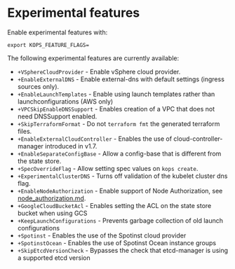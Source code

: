 # Experimental features

Enable experimental features with:

`export KOPS_FEATURE_FLAGS=`

The following experimental features are currently available:

* `+VSphereCloudProvider` - Enable vSphere cloud provider.
* `+EnableExternalDNS` - Enable external-dns with default settings (ingress sources only).
* `+EnableLaunchTemplates` - Enable using launch templates rather than launchconfigurations (AWS only)
* `+VPCSkipEnableDNSSupport` - Enables creation of a VPC that does not need DNSSupport enabled.
* `+SkipTerraformFormat` - Do not `terraform fmt` the generated terraform files.
* `+EnableExternalCloudController` - Enables the use of cloud-controller-manager introduced in v1.7.
* `+EnableSeparateConfigBase` - Allow a config-base that is different from the state store.
* `+SpecOverrideFlag` - Allow setting spec values on `kops create`.
* `+ExperimentalClusterDNS` - Turns off validation of the kubelet cluster dns flag.
* `+EnableNodeAuthorization` - Enable support of Node Authorization, see [node_authorization.md](../node_authorization.md).
* `+GoogleCloudBucketAcl` - Enables setting the ACL on the state store bucket when using GCS
* `+KeepLaunchConfigurations` - Prevents garbage collection of old launch configurations
* `+Spotinst` - Enables the use of the Spotinst cloud provider
* `+SpotinstOcean` - Enables the use of Spotinst Ocean instance groups
* `+SkipEtcdVersionCheck` - Bypasses the check that etcd-manager is using a supported etcd version
